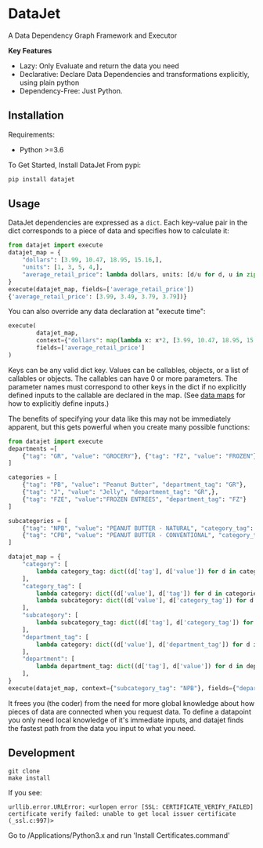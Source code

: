 # DataJet

A Data Dependency Graph Framework and Executor

**Key Features**
- Lazy: Only Evaluate and return the data you need
- Declarative: Declare Data Dependencies and transformations explicitly, using plain python
- Dependency-Free: Just Python. 

## Installation
Requirements:
- Python >=3.6

To Get Started, Install DataJet From pypi:
```bash
pip install datajet
```

## Usage
DataJet dependencies are expressed as a `dict`. Each key-value pair in the dict corresponds to a piece of data and specifies how to calculate it:

```python
from datajet import execute
datajet_map = {
    "dollars": [3.99, 10.47, 18.95, 15.16,],
    "units": [1, 3, 5, 4,],
    "average_retail_price": lambda dollars, units: [d/u for d, u in zip(dollars, units)]
}
execute(datajet_map, fields=['average_retail_price'])
{'average_retail_price': [3.99, 3.49, 3.79, 3.79])}
```

You can also override any data declaration at "execute time":
```python
execute(
        datajet_map, 
        context={"dollars": map(lambda x: x*2, [3.99, 10.47, 18.95, 15.16,])}, 
        fields=['average_retail_price']
)

```

Keys can be any valid dict key. Values can be callables, objects, or a list of callables or objects. The callables can have 0 or more parameters. The parameter names must correspond to other keys in the dict if no explicitly defined inputs to the callable are declared in the map. (See [data maps](./data_map.md) for how to explicitly define inputs.)

The benefits of specifying your data like this may not be immediately apparent, but this gets powerful when you create many possible functions:

```python
from datajet import execute 
departments =[
    {"tag": "GR", "value": "GROCERY"}, {"tag": "FZ", "value": "FROZEN"}
]

categories = [
    {"tag": "PB", "value": "Peanut Butter", "department_tag": "GR"},
    {"tag": "J", "value": "Jelly", "department_tag": "GR",},
    {"tag": "FZE", "value":"FROZEN ENTREES", "department_tag": "FZ"}
]

subcategories = [
    {"tag": "NPB", "value": "PEANUT BUTTER - NATURAL", "category_tag": "PB"},
    {"tag": "CPB", "value": "PEANUT BUTTER - CONVENTIONAL", "category_tag": "PB"}
]

datajet_map = {
    "category": [
        lambda category_tag: dict((d['tag'], d['value']) for d in categories).get(category_tag),
    ],
    "category_tag": [
        lambda category: dict((d['value'], d['tag']) for d in categories).get(category),
        lambda subcategory: dict((d['value'], d['category_tag']) for d in subcategories).get(subcategory),
    ],
    "subcategory": [
        lambda subcategory_tag: dict((d['tag'], d['category_tag']) for d in subcategories).get(subcategory_tag)
    ],
    "department_tag": [
        lambda category: dict((d['value'], d['department_tag']) for d in categories).get(category),
    ],
    "department": [
        lambda department_tag: dict((d['tag'], d['value']) for d in departments).get(department_tag),
    ],
}
execute(datajet_map, context={"subcategory_tag": "NPB"}, fields={"department_tag"})

```

It frees you (the coder) from the need for more global knowledge about how pieces of data are connected when you request data. To define a datapoint you only need local knowledge of it's immediate inputs, and datajet finds the fastest path from the data you input to what you need.


## Development
```
git clone
make install
```

If you see: 
```
urllib.error.URLError: <urlopen error [SSL: CERTIFICATE_VERIFY_FAILED] certificate verify failed: unable to get local issuer certificate (_ssl.c:997)>
```
Go to /Applications/Python3.x and run 'Install Certificates.command'
